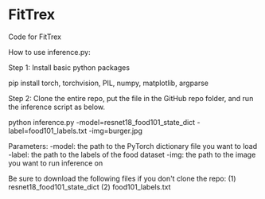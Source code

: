 # FitTrex
Code for FitTrex

How to use inference.py:

Step 1: Install basic python packages

pip install torch, torchvision, PIL, numpy, matplotlib, argparse

Step 2: Clone the entire repo, put the file in the GitHub repo folder, and run the inference script as below.

python inference.py -model=resnet18_food101_state_dict -label=food101_labels.txt -img=burger.jpg

Parameters:
-model: the path to the PyTorch dictionary file you want to load
-label: the path to the labels of the food dataset
-img: the path to the image you want to run inference on

Be sure to download the following files if you don't clone the repo:
(1) resnet18_food101_state_dict
(2) food101_labels.txt

